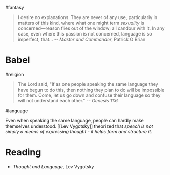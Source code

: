 #fantasy 

>I desire no explanations. They are never of any use, particularly in matters of this kind, where what one might term _sexuality_ is concerned—reason flies out of the window; all candour with it. In any case, even where this passion is not concerned, language is so imperfect, that…
>-- *Master and Commander*, Patrick O'Brian

# Babel

#religion

>The Lord said, "If as one people speaking the same language they have begun to do this, then nothing they plan to do will be impossible for them. Come, let us go down and confuse their language so they will not understand each other."
-- *Genesis 11:6*

#language

Even when speaking the same language, people can hardly make themselves understood. [[Lev Vygotsky]] theorized that *speech is not simply a means of expressing thought - it helps form and structure it*.

# Reading

- *Thought and Language*, Lev Vygotsky
